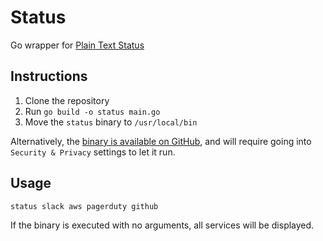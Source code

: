 # Status

Go wrapper for [Plain Text Status](https://status.plaintext.sh)

## Instructions
1. Clone the repository
2. Run `go build -o status main.go`
3. Move the `status` binary to `/usr/local/bin`

Alternatively, the [binary is available on GitHub](https://github.com/cassamajor/status/releases), and will require going into `Security & Privacy` settings to let it run.

## Usage
```shell
status slack aws pagerduty github
```
If the binary is executed with no arguments, all services will be displayed.